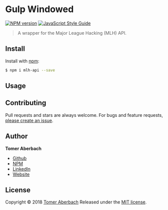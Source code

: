 # Gulp Windowed

[![NPM version](https://img.shields.io/npm/v/mlh-api.svg)](https://www.npmjs.com/package/mlh-api) [![JavaScript Style Guide](https://img.shields.io/badge/code_style-standard-brightgreen.svg)](https://standardjs.com)

> A wrapper for the Major League Hacking (MLH) API.

## Install

Install with [npm](https://www.npmjs.com):

```sh
$ npm i mlh-api --save
```

## Usage

## Contributing

Pull requests and stars are always welcome. For bugs and feature requests, [please create an issue](https://github.com/TomerAberbach/mlh-api/issues/new).

## Author

**Tomer Aberbach**

* [Github](https://github.com/TomerAberbach)
* [NPM](https://www.npmjs.com/~tomeraberbach)
* [LinkedIn](https://www.linkedin.com/in/tomer-a)
* [Website](https://tomeraberba.ch)

## License

Copyright © 2018 [Tomer Aberbach](https://github.com/TomerAberbach)
Released under the [MIT license](https://github.com/TomerAberbach/mlh-api/blob/master/LICENSE).
